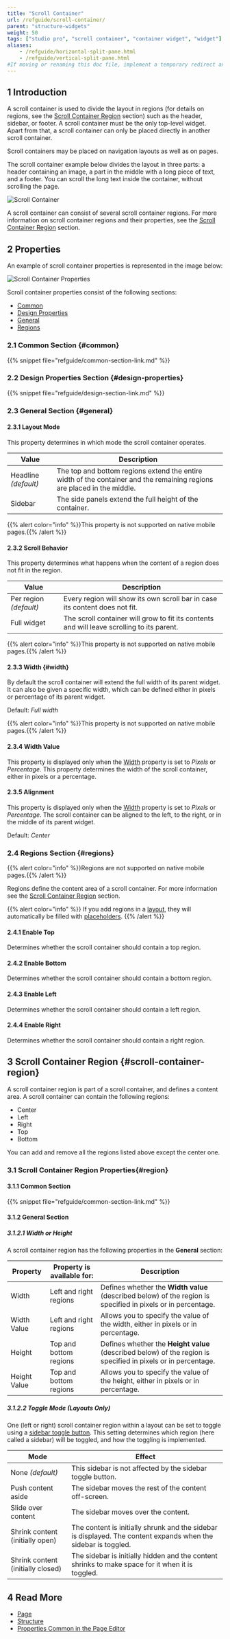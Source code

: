 ```yaml
---
title: "Scroll Container"
url: /refguide/scroll-container/
parent: "structure-widgets"
weight: 50
tags: ["studio pro", "scroll container", "container widget", "widget"]
aliases:
    - /refguide/horizontal-split-pane.html
    - /refguide/vertical-split-pane.html
#If moving or renaming this doc file, implement a temporary redirect and let the respective team know they should update the URL in the product. See Mapping to Products for more details.
---
```


## 1 Introduction

A scroll container is used to divide the layout in regions (for details on regions, see the [Scroll Container Region](#scroll-container-region) section) such as the header, sidebar, or footer. A scroll container must be the only top-level widget. Apart from that, a scroll container can only be placed directly in another scroll container.

Scroll containers may be placed on navigation layouts as well as on pages.

The scroll container example below divides the layout in three parts: a header containing an image, a part in the middle with a long piece of text, and a footer. You can scroll the long text inside the container, without scrolling the page.

![Scroll Container](/attachments/refguide/modeling/pages/structure-widgets/scroll-container/scroll-container.PNG)


A scroll container can consist of several scroll container regions. For more information on scroll container regions and their properties, see the [Scroll Container Region](#scroll-container-region) section. 

## 2 Properties

An example of scroll container properties is represented in the image below:

![Scroll Container Properties](/attachments/refguide/modeling/pages/structure-widgets/scroll-container/scroll-container-properties.png)

Scroll container properties consist of the following sections:

* [Common](#common)
* [Design Properties](#design-properties)
* [General](#general)
* [Regions](#regions)

### 2.1 Common Section {#common}

{{% snippet file="refguide/common-section-link.md" %}}

### 2.2 Design Properties Section {#design-properties}

{{% snippet file="refguide/design-section-link.md" %}} 

### 2.3 General Section {#general}

#### 2.3.1 Layout Mode

This property determines in which mode the scroll container operates.

| Value | Description |
| --- | --- |
| Headline  *(default)* | The top and bottom regions extend the entire width of the container and the remaining regions are placed in the middle. |
| Sidebar | The side panels extend the full height of the container. |

{{% alert color="info" %}}This property is not supported on native mobile pages.{{% /alert %}}

#### 2.3.2 Scroll Behavior

This property determines what happens when the content of a region does not fit in the region.

| Value | Description |
| --- | --- |
| Per region *(default)*  | Every region will show its own scroll bar in case its content does not fit. |
| Full widget | The scroll container will grow to fit its contents and will leave scrolling to its parent. |

{{% alert color="info" %}}This property is not supported on native mobile pages.{{% /alert %}}

#### 2.3.3 Width {#width}

By default the scroll container will extend the full width of its parent widget. It can also be given a specific width, which can be defined either in pixels or percentage of its parent widget.

Default: *Full width*

{{% alert color="info" %}}This property is not supported on native mobile pages.{{% /alert %}}

#### 2.3.4 Width Value

This property is displayed only when the [Width](#width) property is set to *Pixels* or *Percentage*. This property determines the width of the scroll container, either in pixels or a percentage.

#### 2.3.5 Alignment 

This property is displayed only when the [Width](#width) property is set to *Pixels* or *Percentage*. The scroll container can be aligned to the left, to the right, or in the middle of its parent widget.

Default: *Center*

### 2.4 Regions Section {#regions}

{{% alert color="info" %}}Regions are not supported on native mobile pages.{{% /alert %}}

Regions define the content area of a scroll container. For more information see the [Scroll Container Region](#scroll-container-region) section.

{{% alert color="info" %}}
If you add regions in a [layout](/refguide/layout/), they will automatically be filled with [placeholders](/refguide/placeholder/).
{{% /alert %}}

#### 2.4.1 Enable Top

Determines whether the scroll container should contain a top region.

#### 2.4.2 Enable Bottom

Determines whether the scroll container should contain a bottom region.

#### 2.4.3 Enable Left

Determines whether the scroll container should contain a left region.

#### 2.4.4 Enable Right

Determines whether the scroll container should contain a right region.

## 3 Scroll Container Region {#scroll-container-region}

A scroll container region is part of a scroll container, and defines a content area. A scroll container can contain the following regions:

* Center 
* Left
* Right
* Top
* Bottom

You can add and remove all the regions listed above except the center one. 

### 3.1 Scroll Container Region Properties{#region}

#### 3.1.1 Common Section

{{% snippet file="refguide/common-section-link.md" %}}

#### 3.1.2 General Section

##### 3.1.2.1 Width or Height

A scroll container region has the following properties in the **General** section:

| Property     | Property is available for: | Description                                                  |
| ------------ | -------------------------- | ------------------------------------------------------------ |
| Width        | Left and right regions     | Defines whether the **Width value** (described below) of the region is specified in pixels or in percentage. |
| Width Value  | Left and right regions     | Allows you to specify the value of the width, either in pixels or in percentage. |
| Height       | Top and bottom regions     | Defines whether the **Height value** (described below) of the region is specified in pixels or in percentage. |
| Height Value | Top and bottom regions     | Allows you to specify the value of the height, either in pixels or in percentage. |

##### 3.1.2.2 Toggle Mode (Layouts Only)

One (left or right) scroll container region within a layout can be set to toggle using a [sidebar toggle button](/refguide/sidebar-toggle-button/). This setting determines which region (here called a sidebar) will be toggled, and how the toggling is implemented.

| Mode | Effect |
| --- | --- |
| None *(default)* | This sidebar is not affected by the sidebar toggle button. |
| Push content aside | The sidebar moves the rest of the content off-screen. |
| Slide over content | The sidebar moves over the content. |
| Shrink content (initially open) | The content is initially shrunk and the sidebar is displayed. The content expands when the sidebar is toggled. |
| Shrink content (initially closed) | The sidebar is initially hidden and the content shrinks to make space for it when it is toggled. |

## 4 Read More

* [Page](/refguide/page/)
* [Structure](/refguide/structure-widgets/)
* [Properties Common in the Page Editor](/refguide/common-widget-properties/)